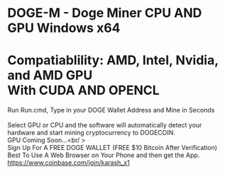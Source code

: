 # DOGE-M - Doge Miner CPU AND GPU Windows x64
# Compatiablility: AMD, Intel, Nvidia, and AMD GPU<br />With CUDA AND OPENCL
Run Run.cmd, Type in your DOGE Wallet Address and Mine in Seconds<br /><br />
Select GPU or CPU and the software will automatically detect your hardware and start mining cryptocurrency to DOGECOIN.<br />
GPU Coming Soon...<br/ ><br />
Sign Up For A FREE DOGE WALLET (FREE $10 Bitcoin After Verification) Best To Use A Web Browser on Your Phone and then get the App.<br />
https://www.coinbase.com/join/karash_x1

